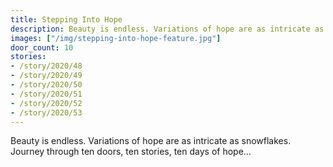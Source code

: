 ```yaml
---
title: Stepping Into Hope
description: Beauty is endless. Variations of hope are as intricate as snowflakes. Journey through ten doors, ten stories, ten days of hope…
images: ["/img/stepping-into-hope-feature.jpg"]
door_count: 10
stories:
- /story/2020/48
- /story/2020/49
- /story/2020/50
- /story/2020/51
- /story/2020/52
- /story/2020/53
---
```


Beauty is endless. Variations of hope are as intricate as snowflakes. Journey through ten doors, ten stories, ten days of hope…
